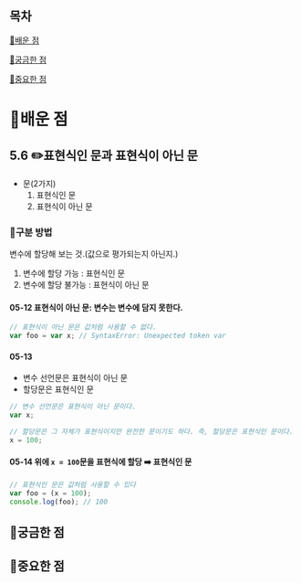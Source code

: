 ## 목차

[📗배운 점 ](#📗배운-점)

[🤔궁금한 점](#🤔궁금한-점)

[📌중요한 점](#📌중요한-점)

# 📗배운 점

## 5.6 ✏️표현식인 문과 표현식이 아닌 문

- 문(2가지)
  1. 표현식인 문
  2. 표현식이 아닌 문

### 📌구분 방법

변수에 할당해 보는 것.(값으로 평가되는지 아닌지.)

1. 변수에 할당 가능 : 표현식인 문
2. 변수에 할당 불가능 : 표현식이 아닌 문

#### 05-12 표현식이 아닌 문: 변수는 변수에 담지 못한다.

```javascript
// 표현식이 아닌 문은 값처럼 사용할 수 없다.
var foo = var x; // SyntaxError: Unexpected token var
```

#### 05-13

- 변수 선언문은 표현식이 아닌 문
- 할당문은 표현식인 문

```javascript
// 변수 선언문은 표현식이 아닌 문이다.
var x;

// 할당문은 그 자체가 표현식이지만 완전한 문이기도 하다. 즉, 할당문은 표현식인 문이다.
x = 100;
```

#### 05-14 위에 `x = 100`문을 표현식에 할당 ➡️ 표현식인 문

```javascript
// 표현식인 문은 값처럼 사용할 수 있다
var foo = (x = 100);
console.log(foo); // 100
```

## 🤔궁금한 점

## 📌중요한 점
